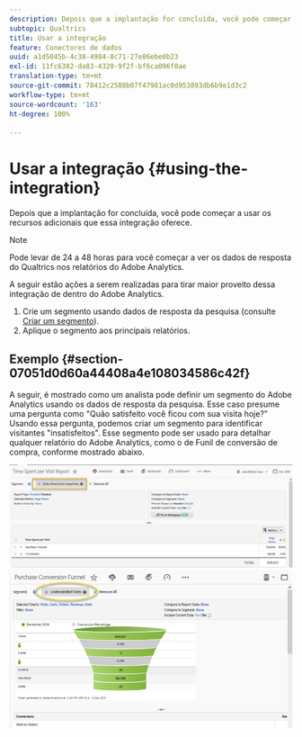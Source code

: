 ```yaml
---
description: Depois que a implantação for concluída, você pode começar a usar os recursos adicionais que essa integração oferece.
subtopic: Qualtrics
title: Usar a integração
feature: Conectores de dados
uuid: a1d5045b-4c38-4984-8c71-27e86ebe8b23
exl-id: 11fc6382-da83-4320-9f2f-bf6ca096f0ae
translation-type: tm+mt
source-git-commit: 78412c2588b07f47981ac0d953893db6b9e1d3c2
workflow-type: tm+mt
source-wordcount: '163'
ht-degree: 100%

---
```


# Usar a integração {#using-the-integration}

Depois que a implantação for concluída, você pode começar a usar os recursos adicionais que essa integração oferece.

>[!NOTE]
>
>Pode levar de 24 a 48 horas para você começar a ver os dados de resposta do Qualtrics nos relatórios do Adobe Analytics.

A seguir estão ações a serem realizadas para tirar maior proveito dessa integração de dentro do Adobe Analytics.

1. Crie um segmento usando dados de resposta da pesquisa (consulte [Criar um segmento](https://docs.adobe.com/content/help/pt-BR/analytics/components/segmentation/seg-home.html)).
1. Aplique o segmento aos principais relatórios.

## Exemplo {#section-07051d0d60a44408a4e108034586c42f}

A seguir, é mostrado como um analista pode definir um segmento do Adobe Analytics usando os dados de resposta da pesquisa. Esse caso presume uma pergunta como &quot;Quão satisfeito você ficou com sua visita hoje?&quot; Usando essa pergunta, podemos criar um segmento para identificar visitantes &quot;insatisfeitos&quot;. Esse segmento pode ser usado para detalhar qualquer relatório do Adobe Analytics, como o de Funil de conversão de compra, conforme mostrado abaixo.

![](assets/using-1.png) ![](assets/using-2.png)
